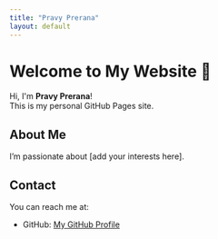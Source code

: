 ```yaml
---
title: "Pravy Prerana"
layout: default
---
```


# Welcome to My Website 🌸

Hi, I'm **Pravy Prerana**!  
This is my personal GitHub Pages site.

## About Me
I’m passionate about [add your interests here].

## Contact
You can reach me at:  
- GitHub: [My GitHub Profile](https://github.com/PravyPrerana-1610)
